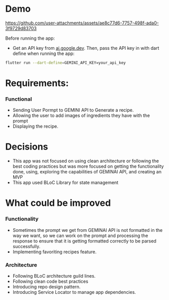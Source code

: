 
# Demo

https://github.com/user-attachments/assets/ae8c77d6-7757-498f-ada0-3f9729d83703

Before running the app:
* Get an API key from [ai.google.dev](ai.google.dev).
Then, pass the API key in with dart define when running the app:

```bash
flutter run --dart-define=GEMINI_API_KEY=your_api_key
```

# Requirements:
### Functional
  - Sending User Pormpt to GEMINI API to Generate a recipe.
  - Allowing the user to add images of ingredients they have with the prompt
  - Displaying the recipe.
 
# Decisions

- This app was not focused on using clean architecture or following the best coding practices but was more focused on getting the functionality done, using, exploring the capabilities of GEMINAI API, and creating an MVP
- This app used BLoC Library for state management

   
# What could be improved
### Functionality
- Sometimes the prompt we get from GEMINAI API is not formatted in the way we want, so we can work on the prompt and processing the response to ensure that it is getting formatted correctly to be parsed successfully.
- Implementing favoriting recipes feature.

### Architecture
- Following BLoC architecture guild lines.
- Following clean code best practices
- Introducing repo design pattern.
- Introducing Service Locator to manage app dependencies.
